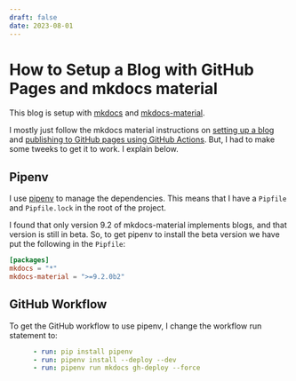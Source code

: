 ```yaml
---
draft: false
date: 2023-08-01
---
```


# How to Setup a Blog with GitHub Pages and mkdocs material

This blog is setup with [mkdocs](https://mkdocs.org) and [mkdocs-material](https://squidfunk.github.io/mkdocs-material).

I mostly just follow the mkdocs material instructions on [setting up a blog](https://squidfunk.github.io/mkdocs-material/setup/setting-up-a-blog/#built-in-blog-plugin) and [publishing to GitHub pages using GitHub Actions](https://squidfunk.github.io/mkdocs-material/publishing-your-site/#github-pages). But, I had to make some tweeks to get it to work. I explain below.

<!-- more -->

## Pipenv 

I use [pipenv](https://pipenv.pypa.io/en/latest/) to manage the dependencies. This means that I have a `Pipfile` and `Pipfile.lock` in the root of the project.

I found that only version 9.2 of mkdocs-material implements blogs, and that version is still in beta. So, to get pipenv to install the beta version we have put the following in the `Pipfile`:

```toml
[packages]
mkdocs = "*"
mkdocs-material = ">=9.2.0b2"
```

## GitHub Workflow

To get the GitHub workflow to use pipenv, I change the workflow run statement to:

```yaml
      - run: pip install pipenv
      - run: pipenv install --deploy --dev
      - run: pipenv run mkdocs gh-deploy --force
```




